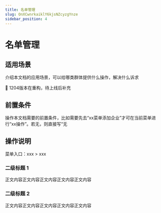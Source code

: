 ```yaml
---
title: 名单管理
slug: OnXCwnrkaiklY6kjsNZcyzgYnze
sidebar_position: 4
---
```



# 名单管理

## 适用场景

介绍本文档的应用场景，可以给哪类群体提供什么操作，解决什么诉求

<div class="callout callout-bg-2 callout-border-2">
<p>📌 1204版本在重构，待上线后补充</p>
</div>

## 前置条件

操作本文档需要的前置条件，比如需要先去“xx菜单添加企业”才可在当前菜单进行“xx操作”。若无，则直接写“无

## 操作说明

菜单入口：xxx  &gt; xxx

### 二级标题 1

正文内容正文内容正文内容正文内容正文内容

### 二级标题 2

正文内容正文内容正文内容正文内容正文内容

